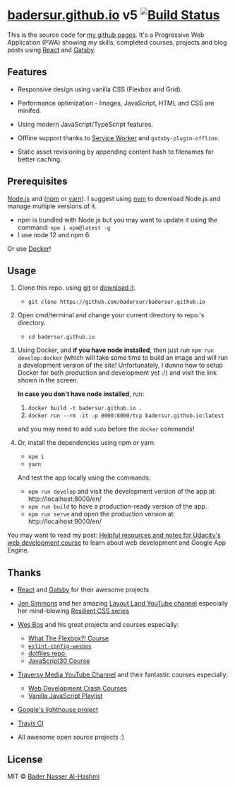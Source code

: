 # [badersur.github.io][bs-pages] v5 [![Build Status](https://travis-ci.org/badersur/badersur.github.io.svg?branch=dev)](https://travis-ci.org/badersur/badersur.github.io)

This is the source code for [my github pages][bs-pages]. It's a Progressive Web
Application (PWA) showing my skills, completed courses, projects and blog posts
using [React][react] and [Gatsby][gatsby].


## Features

- Responsive design using vanilla CSS (Flexbox and Grid).

- Performance optimization - Images, JavaScript, HTML and CSS are minifed.

- Using modern JavaScript/TypeScript features.

- Offline support thanks to [Service Worker][sw] and `gatsby-plugin-offline`.

- Static asset revisioning by appending content hash to filenames for
 better caching.


## Prerequisites

[Node.js][node] and ([npm][npm] or [yarn][yarn]). I suggest using [nvm][nvm]
 to download Node.js and manage multiple versions of it.
  - npm is bundled with Node.js but you may want to update it using the
     command: `npm i npm@latest -g`
  - I use node 12 and npm 6.

Or use [Docker][docker]!


## Usage

1. Clone this repo. using [git][git] or [download it][download].
    - `git clone https://github.com/badersur/badersur.github.io`

2. Open cmd/terminal and change your current directory to repo.'s directory.
    - `cd badersur.github.io`

3. Using Docker, and **if you have node installed**, then just run
  `npm run develop:docker` (which will take some time to build an image and will
  run a development version of the site! Unfortunately, I dunno how to setup
  Docker for both production and development yet :/) and visit the link shown in
  the screen.

    **In case you don't have node installed**, run:
    1. `docker build -t badersur.github.io .`
    2. `docker run --rm -it -p 8000:8000/tcp badersur.github.io:latest`

    and you may need to add `sudo` before the `docker` commands!

4. Or, install the dependencies using npm or yarn.
    - `npm i`
    - `yarn`

    And test the app locally using the commands:
    - `npm run develop` and visit the development version of the app
      at: http://localhost:8000/en/
    - `npm run build` to have a production-ready version of the app.
    - `npm run serve` and open the production version
      at: http://localhost:9000/en/

You may want to read my post: [Helpful resources and notes for Udacity's web
development course][blog-notes] to learn about web development and
Google App Engine.


## Thanks

- [React][react] and [Gatsby][gatsby] for their awesome projects

- [Jen Simmons][jen] and her amazing [Layout Land YouTube channel][layout-land]
  especially her mind-blowing [Resilient CSS series][resilient-css]

- [Wes Bos][wes] and his great projects and courses especially:
    - [What The Flexbox?! Course][wut-da-flex]
    - [`eslint-config-wesbos`][eslint-wes]
    - [dotfiles repo.][dotfiles]
    - [JavaScript30 Course][js30]

- [Traversy Media YouTube Channel][traversy] and their fantastic courses
  especially:
    - [Web Development Crash Courses][crash-courses]
    - [Vanilla JavaScript Playlist][vanilla-js]

- [Google's lighthouse project][lighthouse]

- [Travis CI][travis-ci]

- All awesome open source projects :)


## License

MIT © [Bader Nasser Al-Hashmi](https://github.com/BaderSur)


[bs-pages]: https://badersur.github.io
[sw]: https://developers.google.com/web/fundamentals/getting-started/primers/service-workers
[lighthouse]: https://github.com/GoogleChrome/lighthouse
[travis-ci]: https://travis-ci.org
[node]: https://nodejs.org/en/
[npm]: https://www.npmjs.com/
[yarn]: https://yarnpkg.com/lang/en/
[nvm]: https://github.com/creationix/nvm
[git]: https://git-scm.com/downloads
[download]: https://github.com/badersur/badersur.github.io/archive/dev.zip
[blog-notes]: https://bader-nasser.appspot.com/en/resources-for-udacity-web-development-course?source=gh-readme
[react]: https://reactjs.org/
[gatsby]: https://www.gatsbyjs.org/
[gatsby-starter]: https://github.com/gatsbyjs/gatsby-starter-default
[resilient-css]: https://www.youtube.com/playlist?list=PLbSquHt1VCf1kpv9WRGMCA9_Nn4vCLZ9Y
[jen]: https://github.com/jensimmons
[layout-land]: https://www.youtube.com/channel/UC7TizprGknbDalbHplROtag/
[wes]: https://github.com/wesbos
[wut-da-flex]: https://www.youtube.com/playlist?list=PLu8EoSxDXHP7xj_y6NIAhy0wuCd4uVdid
[eslint-wes]: https://github.com/wesbos/eslint-config-wesbos
[dotfiles]: https://github.com/wesbos/dotfiles
[js30]: https://www.youtube.com/playlist?list=PLu8EoSxDXHP6CGK4YVJhL_VWetA865GOH
[traversy]: https://www.youtube.com/channel/UC29ju8bIPH5as8OGnQzwJyA
[crash-courses]: https://www.youtube.com/playlist?list=PLillGF-RfqbYeckUaD1z6nviTp31GLTH8
[vanilla-js]: https://www.youtube.com/playlist?list=PLillGF-RfqbbnEGy3ROiLWk7JMCuSyQtX
[docker]: https://docs.docker.com/install/
